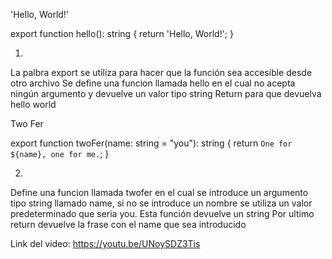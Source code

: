 'Hello, World!'

export function hello(): string {
  return 'Hello, World!';
}

1. 
La palbra export se utiliza para hacer que la función sea accesible desde otro archivo 
Se define una funcion llamada hello en el cual no acepta ningún argumento y devuelve un valor tipo string
Return para que devuelva hello world



Two Fer

export function twoFer(name: string = "you"): string {
  return `One for ${name}, one for me.`;
}

2. 
Define una funcion llamada twofer en el cual se introduce un argumento tipo string llamado name, si no se introduce un nombre se utiliza un valor predeterminado que seria you. Esta función devuelve un string
Por ultimo return devuelve la frase con el name que sea introducido





Link del video: https://youtu.be/UNoySDZ3Tis
